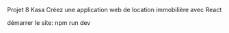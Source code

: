 Projet 8 Kasa
Créez une application web de location immobilière avec React

démarrer le site: npm run dev
